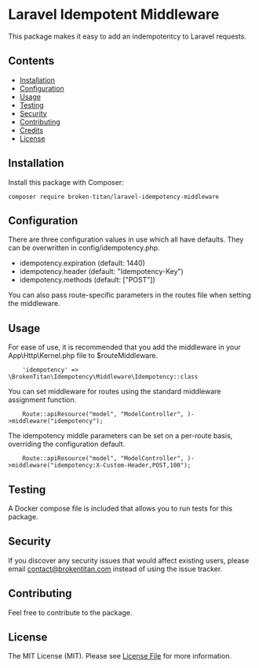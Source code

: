# Laravel Idempotent Middleware

This package makes it easy to add an indempotentcy to Laravel requests.

## Contents

- [Installation](#installation)
- [Configuration](#configuration)
- [Usage](#usage)
- [Testing](#testing)
- [Security](#security)
- [Contributing](#contributing)
- [Credits](#credits)
- [License](#license)


## Installation

Install this package with Composer:

    composer require broken-titan/laravel-idempotency-middleware

## Configuration

There are three configuration values in use which all have defaults. They can be overwritten in config/idempotency.php.

- idempotency.expiration (default: 1440)
- idempotency.header (default: "Idempotency-Key")
- idempotency.methods (default: ["POST"])

You can also pass route-specific parameters in the routes file when setting the middleware.

## Usage

For ease of use, it is recommended that you add the middleware in your App\Http\Kernel.php file to $routeMiddleware.
```
    'idempotency' => \BrokenTitan\Idempotency\Middleware\Idempotency::class

```
You can set middleware for routes using the standard middleware assignment function.
```
    Route::apiResource("model", "ModelController", )->middleware("idempotency");
```
The idempotency middle parameters can be set on a per-route basis, overriding the configuration default.
```
    Route::apiResource("model", "ModelController", )->middleware("idempotency:X-Custom-Header,POST,100");
```

## Testing

A Docker compose file is included that allows you to run tests for this package.

## Security

If you discover any security issues that would affect existing users, please email contact@brokentitan.com instead of using the issue tracker.

## Contributing

Feel free to contribute to the package.

## License

The MIT License (MIT). Please see [License File](license.md) for more information.
